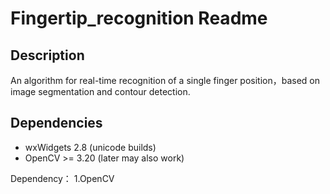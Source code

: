 Fingertip_recognition Readme
==================

Description
-------------
An algorithm for real-time recognition of a single finger position，based on image segmentation and contour detection.

Dependencies
-------------
* wxWidgets 2.8 (unicode builds)
* OpenCV >= 3.20 (later may also work)


Dependency：
1.OpenCV
